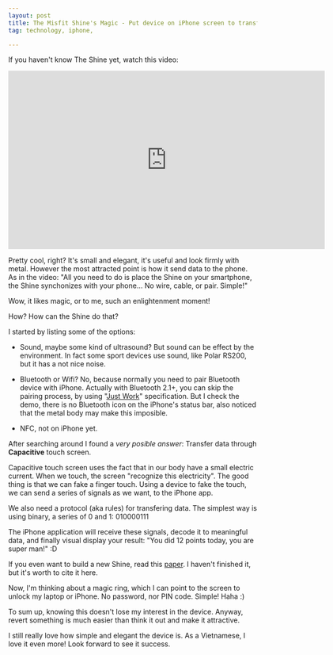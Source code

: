 ```yaml
---
layout: post
title: The Misfit Shine's Magic - Put device on iPhone screen to transfer data.
tag: technology, iphone,

---
```


If you haven't know The Shine yet, watch this video:
<iframe width="640" height="360" src="http://www.youtube.com/embed/1RL8PjiOoGI" frameborder="0" allowfullscreen></iframe>


Pretty cool, right? It's small and elegant, it's useful and look firmly with metal. However the most attracted point is how it send data to the phone. As in the video: "All you need to do is place the Shine on your smartphone, the Shine synchonizes with your phone… No wire, cable, or pair. Simple!"

Wow, it likes magic, or to me, such an enlightenment moment!

How? How can the Shine do that? 

I started by listing some of the options:

- Sound, maybe some kind of ultrasound? But sound can be effect by the environment. In fact some sport devices use sound, like Polar RS200, but it has a not nice noise.

- Bluetooth or Wifi? No, because normally you need to pair Bluetooth device with iPhone. Actually with Bluetooth 2.1+, you can skip the pairing process, by using "[Just Work](http://stackoverflow.com/a/6023413/192800)" specification. But I check the demo, there is no Bluetooth icon on the iPhone's status bar, also noticed that the metal body may make this imposible.

- NFC, not on iPhone yet.

After searching around I found a *very posible answer*: Transfer data through **Capacitive** touch screen.

Capacitive touch screen uses the fact that in our body have a small electric current. When we touch, the screen "recognize this electricity". The good thing is that we can fake a finger touch. Using a device to fake the touch, we can send a series of signals as we want, to the iPhone app.

We also need a protocol (aka rules) for transfering data. The simplest way is using binary, a series of 0 and 1: 010000111

The iPhone application will receive these signals, decode it to meaningful data, and finally visual display your result: "You did 12 points today, you are super man!" :D

If you even want to build a new Shine, read this [paper](http://www.winlab.rutgers.edu/~gruteser/papers/tammob12.pdf). I haven't finished it, but it's worth to cite it here. 

Now, I'm thinking about a magic ring, which I can point to the screen to unlock my laptop or iPhone. No password, nor PIN code. Simple! Haha :)


To sum up, knowing this doesn't lose my interest in the device. Anyway, revert something is much easier than think it out and make it attractive. 

I still really love how simple and elegant the device is. As a Vietnamese, I love it even more! Look forward to see it success.
